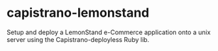 capistrano-lemonstand
=====================

Setup and deploy a LemonStand e-Commerce application onto a unix server using the Capistrano-deployless Ruby lib.